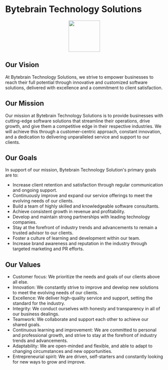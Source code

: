 <h1>Bytebrain Technology Solutions</h1>
<p align="center">
  <img src="https://avatars.githubusercontent.com/u/66537545?s=200&v=4" width="100"/>
</p>

## Our Vision

At Bytebrain Technology Solutions, we strive to empower businesses to reach their full potential through innovative and customized software solutions, delivered with excellence and a commitment to client satisfaction.

## Our Mission

Our mission at Bytebrain Technology Solutions is to provide businesses with cutting-edge software solutions that streamline their operations, drive growth, and give them a competitive edge in their respective industries. We will achieve this through a customer-centric approach, constant innovation, and a dedication to delivering unparalleled service and support to our clients.

## Our Goals

In support of our mission, Bytebrain Technology Solution's primary goals are to:

- Increase client retention and satisfaction through regular communication and ongoing support.
- Continuously improve and expand our service offerings to meet the evolving needs of our clients.
- Build a team of highly skilled and knowledgeable software consultants.
- Achieve consistent growth in revenue and profitability.
- Develop and maintain strong partnerships with leading technology companies.
- Stay at the forefront of industry trends and advancements to remain a trusted advisor to our clients.
- Foster a culture of learning and development within our team.
- Increase brand awareness and reputation in the industry through targeted marketing and PR efforts.

## Our Values
- Customer focus: We prioritize the needs and goals of our clients above all else.
- Innovation: We constantly strive to improve and develop new solutions to meet the evolving needs of our clients.
- Excellence: We deliver high-quality service and support, setting the standard for the industry.
- Integrity: We conduct ourselves with honesty and transparency in all of our business dealings.
- Teamwork: We collaborate and support each other to achieve our shared goals.
- Continuous learning and improvement: We are committed to personal and professional growth, and strive to stay at the forefront of industry trends and advancements.
- Adaptability: We are open-minded and flexible, and able to adapt to changing circumstances and new opportunities.
- Entrepreneurial spirit: We are driven, self-starters and constantly looking for new ways to grow and improve.
